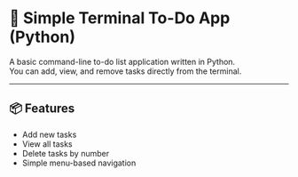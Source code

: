 # 📝 Simple Terminal To-Do App (Python)

A basic command-line to-do list application written in Python.  
You can add, view, and remove tasks directly from the terminal.

---

## 📦 Features

- Add new tasks
- View all tasks
- Delete tasks by number
- Simple menu-based navigation
